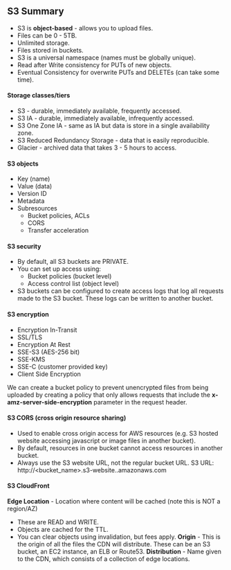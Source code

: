 ## S3 Summary

- S3 is **object-based** - allows you to upload files.
- Files can be 0 - 5TB.
- Unlimited storage.
- Files stored in buckets.
- S3 is a universal namespace (names must be globally unique).
- Read after Write consistency for PUTs of new objects.
- Eventual Consistency for overwrite PUTs and DELETEs (can take some time).

#### Storage classes/tiers
- S3 - durable, immediately available, frequently accessed.
- S3 IA - durable, immediately available, infrequently accessed.
- S3 One Zone IA - same as IA but data is store in a single availability zone.
- S3 Reduced Redundancy Storage - data that is easily reproducible.
- Glacier - archived data that takes 3 - 5 hours to access.

#### S3 objects
- Key (name)
- Value (data)
- Version ID
- Metadata
- Subresources
  - Bucket policies, ACLs
  - CORS
  - Transfer acceleration

#### S3 security
- By default, all S3 buckets are PRIVATE.
- You can set up access using:
  - Bucket policies (bucket level)
  - Access control list (object level)
- S3 buckets can be configured to create access logs that log all requests made to the S3 bucket. These logs can be written to another bucket.

#### S3 encryption
- Encryption In-Transit
 - SSL/TLS
- Encryption At Rest
 - SSE-S3 (AES-256 bit)
 - SSE-KMS
 - SSE-C (customer provided key)
- Client Side Encryption

We can create a bucket policy to prevent unencrypted files from being uploaded by creating a policy that only allows requests that include the **x-amz-server-side-encryption** parameter in the request header.

#### S3 CORS (cross origin resource sharing)
- Used to enable cross origin access for AWS resources (e.g. S3 hosted website accessing javascript or image files in another bucket).
- By default, resources in one bucket cannot access resources in another bucket.
- Always use the S3 website URL, not the regular bucket URL.
S3 URL: http://<bucket_name>.s3-website.<region>.amazonaws.com

#### S3 CloudFront
**Edge Location** - Location where content will be cached (note this is NOT a region/AZ)
  - These are READ and WRITE.
  - Objects are cached for the TTL.
  - You can clear objects using invalidation, but fees apply.
**Origin** - This is the origin of all the files the CDN will distribute. These can be an S3 bucket, an EC2 instance, an ELB or Route53.
**Distribution** - Name given to the CDN, which consists of a collection of edge locations.
